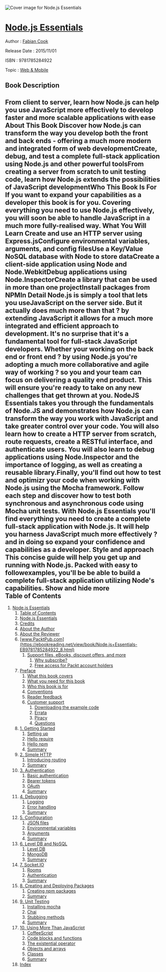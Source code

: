 ![Cover image for Node.js Essentials](https://imgdetail.ebookreading.net/cover/cover/web_mobile/EB9781785284922.jpg)

[Node.js Essentials](https://ebookreading.net/view/book/Node.js+Essentials-EB9781785284922_1.html "Node.js Essentials")
====================================================================================================================

Author : [Fabian Cook](https://ebookreading.net/search/author/Fabian+Cook)

Release Date : 2015/11/01

ISBN : 9781785284922

Topic : [Web & Mobile](https://ebookreading.net/search/category/web-mobile)

Book Description
-----------------

 From client to server, learn how Node.js can help you use JavaScript more effectively to develop faster and more scalable applications with ease
About This Book
Discover how Node.js can transform the way you develop both the front and back ends - offering a much more modern and integrated form of web developmentCreate, debug, and test a complete full-stack application using Node.js and other powerful toolsFrom creating a server from scratch to unit testing code, learn how Node.js extends the possibilities of JavaScript developmentWho This Book Is For
If you want to expand your capabilities as a developer this book is for you. Covering everything you need to use Node.js effectively, you will soon be able to handle JavaScript in a much more fully-realised way.
What You Will Learn
Create and use an HTTP server using Express.jsConfigure environmental variables, arguments, and config filesUse a Key/Value NoSQL database with Node to store dataCreate a client-side application using Node and Node.WebkitDebug applications using Node.InspectorCreate a library that can be used in more than one projectInstall packages from NPMIn Detail
Node.js is simply a tool that lets you useJavaScript on the server side. But it actually does much more than that ? by extending JavaScript it allows for a much more integrated and efficient approach to development. It's no surprise that it's a fundamental tool for full-stack JavaScript developers. Whether your working on the back end or front end ? by using Node.js you're adopting a much more collaborative and agile way of working ? so you and your team can focus on delivering a quality end product. This will ensure you're ready to take on any new challenges that get thrown at you.
NodeJS Essentials takes you through the fundamentals of Node.JS and demonstrates how Node.js can transform the way you work with JavaScript and take greater control over your code.
You will also learn how to create a HTTP server from scratch, route requests, create a RESTful interface, and authenticate users. You will also learn to debug applications using Node.Inspector and the importance of logging, as well as creating a reusable library.Finally, you'll find out how to test and optimizr your code when working with Node.js using the Mocha framework. Follow each step and discover how to test both synchronous and asynchronous code using Mocha unit tests.
With Node.js Essentials you'll find everything you need to create a complete full-stack application with Node.js. It will help you harness JavaScript much more effectively ? and in doing so expand your confidence and capabilities as a developer.
Style and approach
This concise guide will help you get up and running with Node.js. Packed with easy to followexamples, you'll be be able to build a complete full-stack application utilizing Node's capabilities.
        Show and hide more                
Table of Contents
-----------------

1. [Node.js Essentials](https://ebookreading.net/view/book/Node.js+Essentials-EB9781785284922_3.html)
    1. [Table of Contents](https://ebookreading.net/view/book/Node.js+Essentials-EB9781785284922_2.html)
    1. [Node.js Essentials](https://ebookreading.net/view/book/Node.js+Essentials-EB9781785284922_4.html)
    1. [Credits](https://ebookreading.net/view/book/Node.js+Essentials-EB9781785284922_5.html)
    1. [About the Author](https://ebookreading.net/view/book/Node.js+Essentials-EB9781785284922_6.html)
    1. [About the Reviewer](https://ebookreading.net/view/book/Node.js+Essentials-EB9781785284922_7.html)
    1. [www.PacktPub.com](https://ebookreading.net/view/book/Node.js+Essentials-EB9781785284922_8.html)
        1. [Support files, eBooks, discount offers, and more](https://ebookreading.net/view/book/Node.js+Essentials-EB9781785284922_8.html#ch00lvl1sec01)
            1. [Why subscribe?](https://ebookreading.net/view/book/Node.js+Essentials-EB9781785284922_8.html#ch00lvl2sec01)
            1. [Free access for Packt account holders](https://ebookreading.net/view/book/Node.js+Essentials-EB9781785284922_8.html#ch00lvl2sec02)
    1. [Preface](https://ebookreading.net/view/book/Node.js+Essentials-EB9781785284922_9.html)
        1. [What this book covers](https://ebookreading.net/view/book/Node.js+Essentials-EB9781785284922_9.html#ch00lvl1sec02)
        1. [What you need for this book](https://ebookreading.net/view/book/Node.js+Essentials-EB9781785284922_10.html)
        1. [Who this book is for](https://ebookreading.net/view/book/Node.js+Essentials-EB9781785284922_11.html)
        1. [Conventions](https://ebookreading.net/view/book/Node.js+Essentials-EB9781785284922_12.html)
        1. [Reader feedback](https://ebookreading.net/view/book/Node.js+Essentials-EB9781785284922_13.html)
        1. [Customer support](https://ebookreading.net/view/book/Node.js+Essentials-EB9781785284922_14.html)
            1. [Downloading the example code](https://ebookreading.net/view/book/Node.js+Essentials-EB9781785284922_14.html#ch00lvl2sec03)
            1. [Errata](https://ebookreading.net/view/book/Node.js+Essentials-EB9781785284922_14.html#ch00lvl2sec04)
            1. [Piracy](https://ebookreading.net/view/book/Node.js+Essentials-EB9781785284922_14.html#ch00lvl2sec05)
            1. [Questions](https://ebookreading.net/view/book/Node.js+Essentials-EB9781785284922_14.html#ch00lvl2sec06)
    1. [1. Getting Started](https://ebookreading.net/view/book/Node.js+Essentials-EB9781785284922_15.html)
        1. [Setting up](https://ebookreading.net/view/book/Node.js+Essentials-EB9781785284922_15.html#ch01lvl1sec08)
        1. [Hello require](https://ebookreading.net/view/book/Node.js+Essentials-EB9781785284922_16.html)
        1. [Hello npm](https://ebookreading.net/view/book/Node.js+Essentials-EB9781785284922_17.html)
        1. [Summary](https://ebookreading.net/view/book/Node.js+Essentials-EB9781785284922_18.html)
    1. [2. Simple HTTP](https://ebookreading.net/view/book/Node.js+Essentials-EB9781785284922_19.html)
        1. [Introducing routing](https://ebookreading.net/view/book/Node.js+Essentials-EB9781785284922_19.html#ch02lvl1sec12)
        1. [Summary](https://ebookreading.net/view/book/Node.js+Essentials-EB9781785284922_20.html)
    1. [3. Authentication](https://ebookreading.net/view/book/Node.js+Essentials-EB9781785284922_21.html)
        1. [Basic authentication](https://ebookreading.net/view/book/Node.js+Essentials-EB9781785284922_21.html#ch03lvl1sec14)
        1. [Bearer tokens](https://ebookreading.net/view/book/Node.js+Essentials-EB9781785284922_22.html)
        1. [OAuth](https://ebookreading.net/view/book/Node.js+Essentials-EB9781785284922_23.html)
        1. [Summary](https://ebookreading.net/view/book/Node.js+Essentials-EB9781785284922_24.html)
    1. [4. Debugging](https://ebookreading.net/view/book/Node.js+Essentials-EB9781785284922_25.html)
        1. [Logging](https://ebookreading.net/view/book/Node.js+Essentials-EB9781785284922_25.html#ch04lvl1sec18)
        1. [Error handling](https://ebookreading.net/view/book/Node.js+Essentials-EB9781785284922_26.html)
        1. [Summary](https://ebookreading.net/view/book/Node.js+Essentials-EB9781785284922_27.html)
    1. [5. Configuration](https://ebookreading.net/view/book/Node.js+Essentials-EB9781785284922_28.html)
        1. [JSON files](https://ebookreading.net/view/book/Node.js+Essentials-EB9781785284922_28.html#ch05lvl1sec21)
        1. [Environmental variables](https://ebookreading.net/view/book/Node.js+Essentials-EB9781785284922_29.html)
        1. [Arguments](https://ebookreading.net/view/book/Node.js+Essentials-EB9781785284922_30.html)
        1. [Summary](https://ebookreading.net/view/book/Node.js+Essentials-EB9781785284922_31.html)
    1. [6. Level DB and NoSQL](https://ebookreading.net/view/book/Node.js+Essentials-EB9781785284922_32.html)
        1. [Level DB](https://ebookreading.net/view/book/Node.js+Essentials-EB9781785284922_32.html#ch06lvl1sec25)
        1. [MongoDB](https://ebookreading.net/view/book/Node.js+Essentials-EB9781785284922_33.html)
        1. [Summary](https://ebookreading.net/view/book/Node.js+Essentials-EB9781785284922_34.html)
    1. [7. Socket.IO](https://ebookreading.net/view/book/Node.js+Essentials-EB9781785284922_35.html)
        1. [Rooms](https://ebookreading.net/view/book/Node.js+Essentials-EB9781785284922_35.html#ch07lvl1sec28)
        1. [Authentication](https://ebookreading.net/view/book/Node.js+Essentials-EB9781785284922_36.html)
        1. [Summary](https://ebookreading.net/view/book/Node.js+Essentials-EB9781785284922_37.html)
    1. [8. Creating and Deploying Packages](https://ebookreading.net/view/book/Node.js+Essentials-EB9781785284922_38.html)
        1. [Creating npm packages](https://ebookreading.net/view/book/Node.js+Essentials-EB9781785284922_38.html#ch08lvl1sec31)
        1. [Summary](https://ebookreading.net/view/book/Node.js+Essentials-EB9781785284922_39.html)
    1. [9. Unit Testing](https://ebookreading.net/view/book/Node.js+Essentials-EB9781785284922_40.html)
        1. [Installing mocha](https://ebookreading.net/view/book/Node.js+Essentials-EB9781785284922_40.html#ch09lvl1sec33)
        1. [Chai](https://ebookreading.net/view/book/Node.js+Essentials-EB9781785284922_41.html)
        1. [Stubbing methods](https://ebookreading.net/view/book/Node.js+Essentials-EB9781785284922_42.html)
        1. [Summary](https://ebookreading.net/view/book/Node.js+Essentials-EB9781785284922_43.html)
    1. [10. Using More Than JavaScript](https://ebookreading.net/view/book/Node.js+Essentials-EB9781785284922_44.html)
        1. [CoffeeScript](https://ebookreading.net/view/book/Node.js+Essentials-EB9781785284922_44.html#ch10lvl1sec37)
        1. [Code blocks and functions](https://ebookreading.net/view/book/Node.js+Essentials-EB9781785284922_45.html)
        1. [The existential operator](https://ebookreading.net/view/book/Node.js+Essentials-EB9781785284922_46.html)
        1. [Objects and arrays](https://ebookreading.net/view/book/Node.js+Essentials-EB9781785284922_47.html)
        1. [Classes](https://ebookreading.net/view/book/Node.js+Essentials-EB9781785284922_48.html)
        1. [Summary](https://ebookreading.net/view/book/Node.js+Essentials-EB9781785284922_49.html)
    1. [Index](https://ebookreading.net/view/book/Node.js+Essentials-EB9781785284922_50.html)
